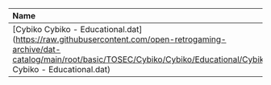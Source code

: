 |Name|Size|
|:---|---:|
|[Cybiko Cybiko - Educational.dat](https://raw.githubusercontent.com/open-retrogaming-archive/dat-catalog/main/root/basic/TOSEC/Cybiko/Cybiko/Educational/Cybiko Cybiko - Educational.dat)|2788|
